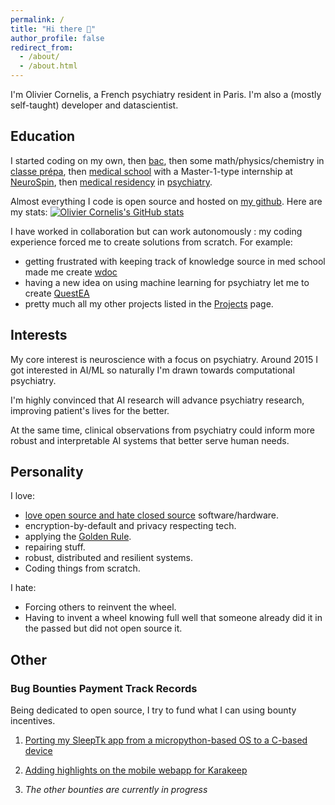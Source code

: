```yaml
---
permalink: /
title: "Hi there 👋"
author_profile: false
redirect_from:
  - /about/
  - /about.html
---
```



I'm Olivier Cornelis, a French psychiatry resident in Paris. I'm also a (mostly self-taught) developer and datascientist.

## Education

I started coding on my own, then [bac](https://en.wikipedia.org/wiki/Baccalaur%C3%A9at), then some math/physics/chemistry in [classe prépa](https://en.wikipedia.org/wiki/Classe_pr%C3%A9paratoire_aux_grandes_%C3%A9coles), then [medical school](https://en.wikipedia.org/wiki/Paris_Cit%C3%A9_University) with a Master-1-type internship at [NeuroSpin](https://fr.wikipedia.org/wiki/NeuroSpin), then [medical residency](https://en.wikipedia.org/wiki/Medical_education_in_France#Third_cycle_of_the_medical_studies) in [psychiatry](https://fr.wikipedia.org/wiki/Psychiatrie_en_France).

Almost everything I code is open source and hosted on [my github](https://github.com/thiswillbeyourgithub/). Here are my stats:
[![Olivier Cornelis's GitHub stats](https://github-readme-stats.vercel.app/api?username=thiswillbeyourgithub&show_icons=true&theme=transparent)](https://github.com/thiswillbeyourgithub/github-readme-stats)

I have worked in collaboration but can work autonomously : my coding experience forced me to create solutions from scratch. For example:
- getting frustrated with keeping track of knowledge source in med school made me create [wdoc](https://github.com/thiswillbeyourgithub/wdoc/)
- having a new idea on using machine learning for psychiatry let me to create [QuestEA](https://github.com/thiswillbeyourgithub/QuestEA)
- pretty much all my other projects listed in the [Projects](./projects) page.


## Interests
My core interest is neuroscience with a focus on psychiatry. Around 2015 I got interested in AI/ML so naturally I'm drawn towards computational psychiatry.

I'm highly convinced that AI research will advance psychiatry research, improving patient's lives for the better.

At the same time, clinical observations from psychiatry could inform more robust and interpretable AI systems that better serve human needs.

## Personality


I love:
- [love open source and hate closed source](https://en.wikipedia.org/wiki/Comparison_of_open-source_and_closed-source_software) software/hardware.
- encryption-by-default and privacy respecting tech.
- applying the [Golden Rule](https://en.wikipedia.org/wiki/Golden_Rule).
- repairing stuff.
- robust, distributed and resilient systems.
- Coding things from scratch.

I hate:
- Forcing others to reinvent the wheel.
- Having to invent a wheel knowing full well that someone already did it in the passed but did not open source it.




## Other

### Bug Bounties Payment Track Records

Being dedicated to open source, I try to fund what I can using bounty incentives.

1. [Porting my SleepTk app from a micropython-based OS to a C-based device](https://github.com/thiswillbeyourgithub/SleepTk_pinetime_sleep_tracker/issues/13)
2. [Adding highlights on the mobile webapp for Karakeep](https://github.com/karakeep-app/karakeep/issues/1220)

3. *The other bounties are currently in progress*
